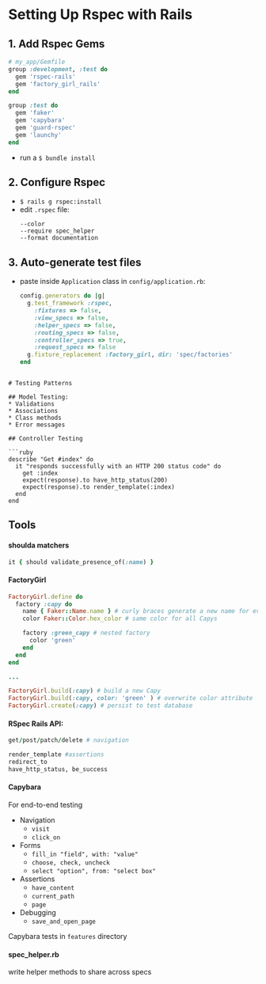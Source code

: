 # Setting Up Rspec with Rails
##  1. Add Rspec Gems

```ruby
# my_app/Gemfile
group :development, :test do
  gem 'rspec-rails'
  gem 'factory_girl_rails'
end

group :test do
  gem 'faker'
  gem 'capybara'
  gem 'guard-rspec'
  gem 'launchy'
end
```
  * run a ```$ bundle install```

## 2. Configure Rspec
  * ```$ rails g rspec:install```
  * edit `.rspec` file:
    ```
    --color
    --require spec_helper
    --format documentation
    ```

## 3. Auto-generate test files
  * paste inside ```Application``` class in  ```config/application.rb```:
    ```ruby
    config.generators do |g|
      g.test_framework :rspec,
        :fixtures => false,
        :view_specs => false,
        :helper_specs => false,
        :routing_specs => false,
        :controller_specs => true,
        :request_specs => false
      g.fixture_replacement :factory_girl, dir: 'spec/factories'
    end
```

# Testing Patterns

## Model Testing:
* Validations
* Associations
* Class methods
* Error messages

## Controller Testing

```ruby
describe "Get #index" do
  it "responds successfully with an HTTP 200 status code" do
    get :index
    expect(response).to have_http_status(200)
    expect(response).to render_template(:index)
  end
end
```

## Tools
#### shoulda matchers

```ruby
it { should validate_presence_of(:name) }
```

#### FactoryGirl

```ruby
FactoryGirl.define do
  factory :capy do
    name { Faker::Name.name } # curly braces generate a new name for every instance
    color Faker::Color.hex_color # same color for all Capys

    factory :green_capy # nested factory
      color 'green'
    end
  end
end

...

FactoryGirl.build(:capy) # build a new Capy
FactoryGirl.build(:capy, color: 'green' ) # overwrite color attribute
FactoryGirl.create(:capy) # persist to test database
```

#### RSpec Rails API:
```ruby
get/post/patch/delete # navigation

render_template #assertions
redirect_to
have_http_status, be_success
```

#### Capybara
For end-to-end testing

* Navigation
  * ```visit```
  * ```click_on```
* Forms
  * ```fill_in "field", with: "value"```
  * ```choose, check, uncheck```
  * ```select "option", from: "select box"```
* Assertions
  * ```have_content```
  * ```current_path```
  * ```page```
* Debugging
  * ```save_and_open_page```

Capybara tests in ```features``` directory

#### spec_helper.rb
write helper methods to share across specs
